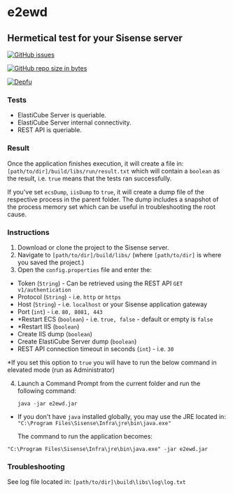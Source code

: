 # e2ewd
## Hermetical test for your Sisense server

[![GitHub issues](https://img.shields.io/github/issues/kbbgl/e2ewd.svg?style=plastic)](https://github.com/kbbgl/e2ewd/issues)

[![GitHub repo size in bytes](https://img.shields.io/github/repo-size/badges/shields.svg)](https://github.com/kbbgl/e2ewd)

[![Depfu](https://img.shields.io/depfu/depfu/example-ruby.svg)](https://github.com/kbbgl/e2ewd)


### Tests 

* ElastiCube Server is queriable.
* ElastiCube Server internal connectivity.
* REST API is queriable.

### Result
Once the application finishes execution, it will create a file in:
`[path/to/dir]/build/libs/run/result.txt`
which will contain a `boolean` as the result, i.e. `true` means that the tests ran successfully.

If you've set `ecsDump`, `iisDump` to `true`, it will create a dump file of the respective process in the parent folder. 
The dump includes a snapshot of the process memory set which can be useful in troubleshooting the root cause.  

### Instructions
1) Download or clone the project to the Sisense server. 
2) Navigate to `[path/to/dir]/build/libs/` (where `[path/to/dir]` is where you saved the project.)
3) Open the `config.properties` file and enter the:
 
 - Token (`String`) - Can be retrieved using the REST API `GET v1/authentication`
 - Protocol (`String`) - i.e. `http` or `https`
 - Host (`String`) -  i.e. `localhost` or your Sisense application gateway
 - Port (`int`) - i.e. `80, 8081, 443`
 - *Restart ECS (`boolean`) -  i.e. `true, false` - default or empty is `false`
 - *Restart IIS (`boolean`) 
 - Create IIS dump (`boolean`) 
 - Create ElastiCube Server dump (`boolean`) 
 - REST API connection timeout in seconds (`int`) - i.e. `30`
 
 *If you set this option to `true` you will have to run the below command in elevated mode (run as Administrator)

4) Launch a Command Prompt from the current folder and run the following command:  

    `java -jar e2ewd.jar`
    
* If you don't have `java` installed globally, you may use the JRE located in:
`"C:\Program Files\Sisense\Infra\jre\bin\java.exe"`

  The command to run the application becomes:

 `"C:\Program Files\Sisense\Infra\jre\bin\java.exe" -jar e2ewd.jar`
    
### Troubleshooting
See log file located in:
`[path/to/dir]\build\libs\log\log.txt`
